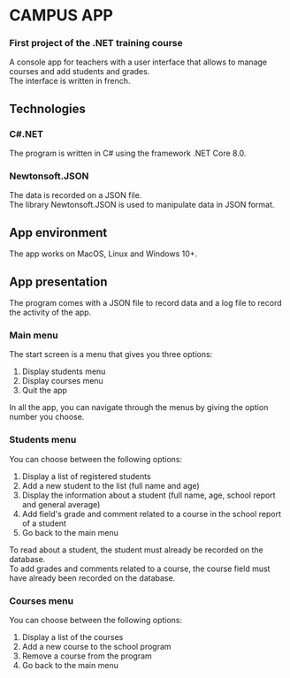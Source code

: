 # CAMPUS APP
### First project of the .NET training course

A console app for teachers with a user interface that allows to manage courses and add students and grades.\
The interface is written in french.

## Technologies
### C#.NET
The program is written in C# using the framework .NET Core 8.0.

### Newtonsoft.JSON
The data is recorded on a JSON file.\
The library Newtonsoft.JSON is used to manipulate data in JSON format.

## App environment
The app works on MacOS, Linux and Windows 10+.

## App presentation
The program comes with a JSON file to record data and a log file to record the activity of the app.

### Main menu
The start screen is a menu that gives you three options:
1. Display students menu
2. Display courses menu
3. Quit the app

In all the app, you can navigate through the menus by giving the option number you choose.

### Students menu
You can choose between the following options:
1. Display a list of registered students
2. Add a new student to the list (full name and age)
3. Display the information about a student (full name, age, school report and general average)
4. Add field's grade and comment related to a course in the school report of a student
5. Go back to the main menu

To read about a student, the student must already be recorded on the database.\
To add grades and comments related to a course, the course field must have already been recorded on the database.

### Courses menu
You can choose between the following options:
1. Display a list of the courses
2. Add a new course to the school program
3. Remove a course from the program
4. Go back to the main menu
